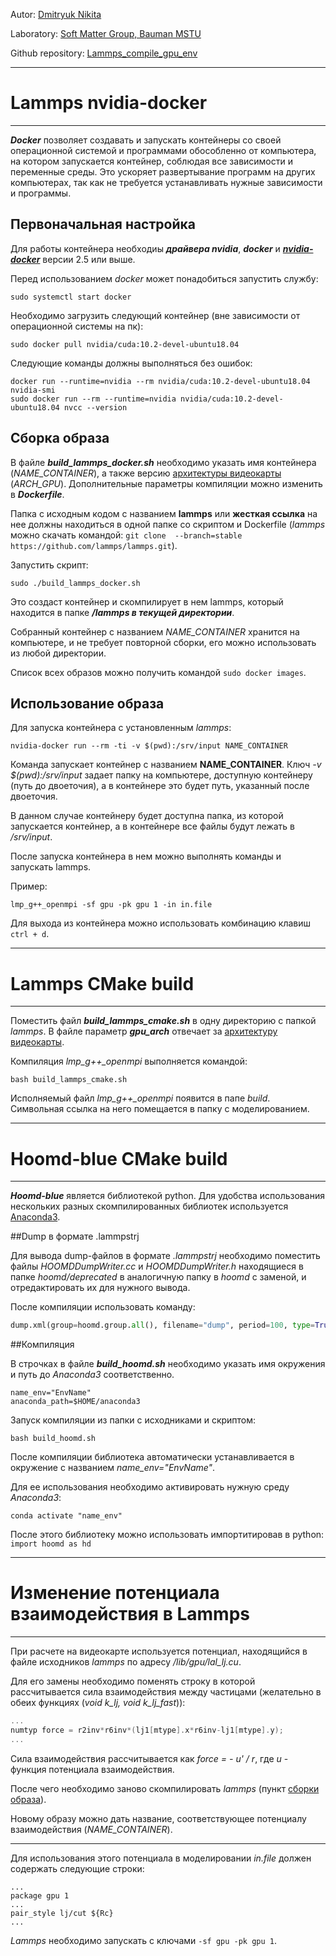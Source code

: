 
Autor: [Dmitryuk Nikita](https://github.com/NikitaDmitryuk)

Laboratory: [Soft Matter Group, Bauman MSTU](http://teratech.ru/en)

Github repository: [Lammps_compile_gpu_env](https://github.com/NikitaDmitryuk/Lammps_compile_gpu_env)

---

# Lammps nvidia-docker

---

***Docker*** позволяет создавать и запускать контейнеры со своей операционной системой и программами обособленно от компьютера, на котором запускается контейнер, соблюдая все зависимости и переменные среды. Это ускоряет развертывание программ на других компьютерах, так как не требуется устанавливать нужные зависимости и программы.


## Первоначальная настройка

Для работы контейнера необходиы ***драйвера nvidia***, ***docker*** и ***[nvidia-docker](https://github.com/NVIDIA/nvidia-docker)*** версии 2.5 или выше.

Перед использованием *docker* может понадобиться запустить службу:


```shell
sudo systemctl start docker
```

Необходимо загрузить следующий контейнер (вне зависимости от операционной системы на пк):

```shell
sudo docker pull nvidia/cuda:10.2-devel-ubuntu18.04
```

Следующие команды должны выполняться без ошибок:

```shell
docker run --runtime=nvidia --rm nvidia/cuda:10.2-devel-ubuntu18.04 nvidia-smi
sudo docker run --rm --runtime=nvidia nvidia/cuda:10.2-devel-ubuntu18.04 nvcc --version
```

## Сборка образа

В файле ***build_lammps_docker.sh*** необходимо указать имя контейнера (*NAME_CONTAINER*), а также версию [архитектуры видеокарты](https://ru.wikipedia.org/wiki/CUDA) (*ARCH_GPU*).
Дополнительные параметры компиляции можно изменить в ***Dockerfile***.

Папка с исходным кодом с названием **lammps** или **жесткая ссылка** на нее должны находиться в одной папке со скриптом и Dockerfile (*lammps* можно скачать командой: `git clone  --branch=stable https://github.com/lammps/lammps.git`).

Запустить скрипт:

```shell
sudo ./build_lammps_docker.sh
```

Это создаст контейнер и скомпилирует в нем lammps, который находится в папке ***/lammps в текущей директории***.

Собранный контейнер с названием *NAME_CONTAINER* хранится на компьютере, и не требует повторной сборки, его можно использовать из любой директории.

Список всех образов можно получить командой `sudo docker images`.

## Использование образа

Для запуска контейнера с установленным *lammps*:

```shell
nvidia-docker run --rm -ti -v $(pwd):/srv/input NAME_CONTAINER
```

Команда запускает контейнер с названием **NAME_CONTAINER**. Ключ *-v $(pwd):/srv/input* задает папку на компьютере, доступную контейнеру (путь до двоеточия), а в контейнере это будет путь, указанный после двоеточия.

В данном случае контейнеру будет доступна папка, из которой запускается контейнер, а в контейнере все файлы будут лежать в */srv/input*.

После запуска контейнера в нем можно выполнять команды и запускать lammps.

Пример:

```shell
lmp_g++_openmpi -sf gpu -pk gpu 1 -in in.file
```

Для выхода из контейнера можно использовать комбинацию клавиш `ctrl + d`.

---

# Lammps CMake build

---

Поместить файл ***build_lammps_cmake.sh*** в одну директорию с папкой *lammps*. В файле параметр ***gpu_arch*** отвечает за [архитектуру видеокарты](https://ru.wikipedia.org/wiki/CUDA).

Компиляция *lmp_g++_openmpi* выполняется командой:

```shell
bash build_lammps_cmake.sh
```

Исполняемый файл *lmp_g++_openmpi* появится в папе *build*. Символьная ссылка на него помещается в папку с моделированием.


---

# Hoomd-blue CMake build

---

***Hoomd-blue*** является библиотекой python. Для удобства использования нескольких разных скомпилированных библиотек используется [Anaconda3](https://docs.anaconda.com/anaconda/install/linux/).

##Dump в формате .lammpstrj

Для вывода dump-файлов в формате *.lammpstrj* необходимо поместить файлы *HOOMDDumpWriter.cc* и *HOOMDDumpWriter.h* находящиеся в папке *hoomd/deprecated* в аналогичную папку в *hoomd* с заменой, и отредактировать их для нужного вывода. 

После компиляции использовать команду: 

```python
dump.xml(group=hoomd.group.all(), filename="dump", period=100, type=True)
```

##Компиляция

В строчках в файле ***build_hoomd.sh*** необходимо указать имя окружения и путь до *Anaconda3* соответственно.

```shell
name_env="EnvName"
anaconda_path=$HOME/anaconda3
```

Запуск компиляции из папки с исходниками и скриптом:

```shell
bash build_hoomd.sh
```

После компиляции библиотека автоматически устанавливается в окружение с названием *name_env="EnvName"*.

Для ее использования необходимо активировать нужную среду *Anaconda3*:

```shell
conda activate "name_env"
```

После этого библиотеку можно использовать импортитировав в python: `import hoomd as hd`


---

# Изменение потенциала взаимодействия в Lammps

---

При расчете на видеокарте используется потенциал, находящийся в файле исходников *lammps* по адресу */lib/gpu/lal_lj.cu*.

Для его замены необходимо поменять строку в которой рассчитывается сила взаимодействия между частицами (желательно в обеих функциях (*void k_lj, void k_lj_fast*)):


```c++
...
numtyp force = r2inv*r6inv*(lj1[mtype].x*r6inv-lj1[mtype].y);
...
```

Сила взаимодействия рассчитывается как *force = - u' / r*, где *u* - функция потенциала взаимодействия.

После чего необходимо заново скомпилировать *lammps* (пункт [сборки образа](https://github.com/NikitaDmitryuk/Lammps_compile_gpu_env/blob/main/README.md#%D1%81%D0%B1%D0%BE%D1%80%D0%BA%D0%B0-%D0%BE%D0%B1%D1%80%D0%B0%D0%B7%D0%B0)).

Новому образу можно дать название, соответствующее потенциалу взаимодействия (*NAME_CONTAINER*).

***

Для использования этого потенциала в моделировании *in.file* должен содержать следующие строки:

    ...
    package gpu 1
    ...
    pair_style lj/cut ${Rc}
    ...

*Lammps* необходимо запускать с ключами `-sf gpu -pk gpu 1`.
